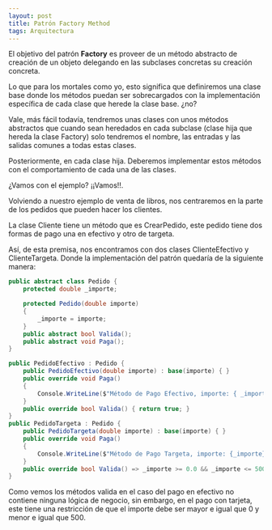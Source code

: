 ```yaml
---
layout: post
title: Patrón Factory Method
tags: Arquitectura
---
```


El objetivo del patrón **Factory** es proveer de un método abstracto de creación de un objeto delegando en las subclases concretas su creación concreta.

Lo que para los mortales como yo, esto significa que definiremos una clase base donde los métodos puedan ser sobrecargados con la implementación específica de cada clase que herede la clase base. ¿no?

Vale, más fácil todavía, tendremos unas clases con unos métodos abstractos que cuando sean heredados en cada subclase (clase hija que hereda la clase Factory) solo tendremos el nombre, las entradas y las salidas comunes a todas estas clases.

Posteriormente, en cada clase hija. Deberemos implementar estos métodos con el comportamiento de cada una de las clases.

¿Vamos con el ejemplo? ¡¡Vamos!!.

Volviendo a nuestro ejemplo de venta de libros, nos centraremos en la parte de los pedidos que pueden hacer los clientes.

La clase Cliente tiene un método que es CrearPedido, este pedido tiene dos formas de pago una en efectivo y otro de targeta.

Así, de esta premisa, nos encontramos con dos clases ClienteEfectivo y ClienteTargeta. Donde la implementación del patrón quedaría de la siguiente manera:

~~~csharp
public abstract class Pedido {
    protected double _importe;

    protected Pedido(double importe)
    {
        _importe = importe;
    }
    public abstract bool Valida();
    public abstract void Paga();
}
~~~

~~~csharp
public PedidoEfectivo : Pedido {
    public PedidoEfectivo(double importe) : base(importe) { }
    public override void Paga()
    {
        Console.WriteLine($"Método de Pago Efectivo, importe: { _importe }");
    }
    public override bool Valida() { return true; }
}
public PedidoTargeta : Pedido {
    public PedidoTargeta(double importe) : base(importe) { }
    public override void Paga()
    {
        Console.WriteLine($"Método de Pago Targeta, importe: {_importe}");
    }
    public override bool Valida() => _importe >= 0.0 && _importe <= 500.0;
}
~~~

Como vemos los métodos valida en el caso del pago en efectivo no contiene ninguna lógica de negocio, sin embargo, en el pago con tarjeta, este tiene una restricción de que el importe debe ser mayor e igual que 0 y menor e igual que 500.
